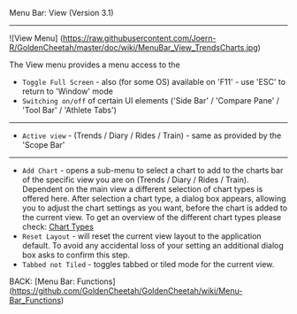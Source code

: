 Menu Bar: View (Version 3.1)
***

![View Menu] (https://raw.githubusercontent.com/Joern-R/GoldenCheetah/master/doc/wiki/MenuBar_View_TrendsCharts.jpg)

The View menu provides a menu access to the 

* `Toggle Full Screen` - also (for some OS) available on 'F11' - use 'ESC' to return to 'Window' mode
* `Switching on/off` of certain UI elements ('Side Bar' / 'Compare Pane' / 'Tool Bar' / 'Athlete Tabs')

***

* `Active view` - (Trends / Diary / Rides / Train) - same as provided by the 'Scope Bar'

***

* `Add Chart` - opens a sub-menu to select a chart to add to the charts bar of the specific view you are on (Trends / Diary / Rides / Train). Dependent on the main view a different selection of chart types is offered here. After selection a chart type, a dialog box appears, allowing you to adjust the chart settings as you want, before the chart is added to the current view. To get an overview of the different chart types please check: [Chart Types](https://github.com/GoldenCheetah/GoldenCheetah/wiki/ChartTypes_General)
* `Reset Layout` - will reset the current view layout to the application default. To avoid any accidental loss of your setting an additional dialog box asks to confirm this step.
* `Tabbed not Tiled` - toggles tabbed or tiled mode for the current view.


BACK: [Menu Bar: Functions] (https://github.com/GoldenCheetah/GoldenCheetah/wiki/Menu-Bar_Functions)



